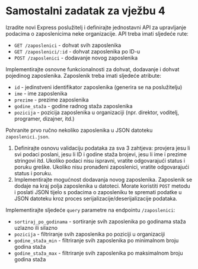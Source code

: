# Samostalni zadatak za vježbu 4
Izradite novi Express poslužitelj i definirajte jednostavni API za upravljanje podacima o zaposlenicima neke organizacije. 
API treba imati sljedeće rute:
- `GET /zaposlenici` - dohvat svih zaposlenika
- `GET /zaposlenici/:id` - dohvat zaposlenika po ID-u
- `POST /zaposlenici` - dodavanje novog zaposlenika

Implementirajte osnovne funkcionalnosti za dohvat, dodavanje i dohvat pojedinog zaposlenika. Zaposlenik
treba imati sljedeće atribute:
- `id` - jedinstveni identifikator zaposlenika (generira se na poslužitelju)
- `ime` - ime zaposlenika
- `prezime` - prezime zaposlenika
- `godine_staža` - godine radnog staža zaposlenika
- `pozicija` - pozicija zaposlenika u organizaciji (npr. direktor, voditelj, programer, dizajner, itd.)

Pohranite prvo ručno nekoliko zaposlenika u JSON datoteku `zaposlenici.json`.
1. Definirajte osnovu validaciju podataka za sva 3 zahtjeva: provjera jesu li svi podaci poslani, jesu li ID i godine staža brojevi, jesu li ime i prezime stringovi itd. Ukoliko podaci nisu ispravni, vratite odgovarajući status i poruku greške. Ukoliko nisu pronađeni zaposlenici, vratite odgovarajući status i
poruku.
2. Implementirajte mogućnost dodavanja novog zaposlenika. Zaposlenik se dodaje na kraj polja zaposlenika u datoteci. Morate koristiti `POST` metodu i poslati JSON tijelo s podacima o zaposleniku te spremati podatke u JSON datoteku kroz proces serijalizacije/deserijalizacije podataka.

Implementirajte sljedeće `query` parametre na endpointu `/zaposlenici`:
- `sortiraj_po_godinama` - sortiranje svih zaposlenika po godinama staža uzlazno ili silazno
- `pozicija` - filtriranje svih zaposlenika po poziciji u organizaciji
- `godine_staža_min` - filtriranje svih zaposlenika po minimalnom broju godina staža
- `godine_staža_max` - filtriranje svih zaposlenika po maksimalnom broju godina staža
